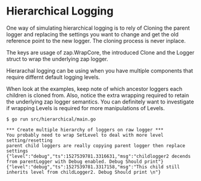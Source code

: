 # Hierarchical Logging

One way of simulating hierarchical logging is to rely of Cloning the parent logger and 
replacing the settings you want to change and get the old reference point to the new logger.
The cloning process is never inplace. 

The keys are usage of zap.WrapCore, the introduced Clone and the Logger struct to wrap the underlying zap logger.

Hierarachal logging can be using when you have multiple components that require differnt default logging levels.

When look at the examples, keep note of which ancestor loggers each children is cloned from.
Also, notice the extra wrapping required to retain the underlying zap logger semantics.
You can definitely want to investigate if wrapping Levels is required for more manipulations of Levels.

```console
$ go run src/hierarchical/main.go

*** Create multiple hierarchy of loggers on raw logger ***
You probably need to wrap SetLevel to deal with more level setting/resetting
parent child loggers are really copying parent logger then replace settings
{"level":"debug","ts":1527539781.3316631,"msg":"childlogger2 decends from parentLogger with Debug enabled. Debug Should print"}
{"level":"debug","ts":1527539781.3317158,"msg":"This child still inherits level from childLogger2. Debug Should print \n"}
```